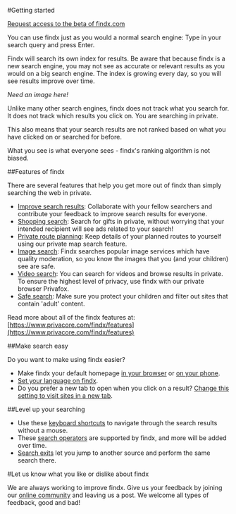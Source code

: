 #Getting started

[Request access to the beta of findx.com](https://www.privacore.com/invite/)

You can use findx just as you would a normal search engine: Type in your search query and press Enter. 

Findx will search its own index for results. Be aware that because findx is a new search engine, you may not see as accurate or relevant results as you would on a big search engine. The index is growing every day, so you will see results improve over time. 

*Need an image here!*

Unlike many other search engines, findx does not track what you search for. It does not track which results you click on. You are searching in private.

This also means that your search results are not ranked based on what you have clicked on or searched for before. 

What you see is what everyone sees - findx's ranking algorithm is not biased. 

##Features of findx 

There are several features that help you get more out of findx than simply searching the web in private. 

- [Improve search results](helpimprovesearch.md): Collaborate with your fellow searchers and contribute your feedback to improve search results for everyone.
- [Shopping search](shopping.md): Search for gifts in private, without worrying that your intended recipient will see ads related to your search!
- [Private route planning](maps.md): Keep details of your planned routes to yourself using our private map search feature.
- [Image search](image-index.md): Findx searches popular image services which have quality moderation, so you know the images that you (and your children) see are safe.
- [Video search](video-playback.md): You can search for videos and browse results in private. To ensure the highest level of privacy, use findx with our private browser Privafox.
- [Safe search](safesearch.md): Make sure you protect your children and filter out sites that contain 'adult' content. 

Read more about all of the findx features at: [https://www.privacore.com/findx/features](https://www.privacore.com/findx/features)

##Make search easy

Do you want to make using findx easier?

- Make findx your default homepage [in your browser](findx-homepage.md) or [on your phone](findx-homepage-phone).
- [Set your language on findx](languagedetection.md).
- Do you prefer a new tab to open when you click on a result? [Change this setting to visit sites in a new tab](new-tab.md).

##Level up your searching

- Use these [keyboard shortcuts](keyboard-shortcuts.md) to navigate through the search results without a mouse.
- These [search operators](advanced-search.md) are supported by findx, and more will be added over time.
- [Search exits](search-exits.md) let you jump to another source and perform the same search there.

#Let us know what you like or dislike about findx

We are always working to improve findx. Give us your feedback by joining our [online community](http://forum.privacore.com) and leaving us a post. We welcome all types of feedback, good and bad!
